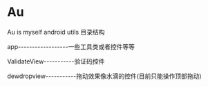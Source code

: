 # Au
Au is myself android utils
目录结构

  app------------------一些工具类或者控件等等

  ValidateView-----------验证码控件

  dewdropview-----------拖动效果像水滴的控件(目前只能操作顶部拖动)
